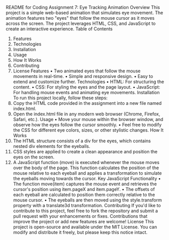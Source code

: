 README for Coding Assignment 7: Eye Tracking Animation
Overview
This project is a simple web-based animation that simulates eye movement. The animation features two "eyes" that follow the mouse cursor as it moves across the screen. The project leverages HTML, CSS, and JavaScript to create an interactive experience.
Table of Contents
1.	Features
2.	Technologies
3.	Installation
4.	Usage
5.	How It Works
6.	Contributing
7.	License
Features
•	Two animated eyes that follow the mouse movements in real-time.
•	Simple and responsive design.
•	Easy to extend and customize further.
Technologies
•	HTML: For structuring the content.
•	CSS: For styling the eyes and the page layout.
•	JavaScript: For handling mouse events and animating eye movements.
Installation
To run this project locally, follow these steps:
1.	Copy the HTML code provided in the assignment into a new file named index.html.
2.	Open the index.html file in any modern web browser (Chrome, Firefox, Safari, etc.).
Usage
•	Move your mouse within the browser window, and observe how the eyes follow the cursor smoothly.
•	Feel free to modify the CSS for different eye colors, sizes, or other stylistic changes.
How It Works
1.	The HTML structure consists of a div for the eyes, which contains nested div elements for the eyeballs.
2.	CSS styles are applied to create a clean appearance and position the eyes on the screen.
3.	A JavaScript function (move) is executed whenever the mouse moves over the body of the page. This function calculates the position of the mouse relative to each eyeball and applies a transformation to simulate the eyeballs moving towards the cursor.
Key JavaScript Functionality
•	The function move(item) captures the mouse event and retrieves the cursor's position using item.pageX and item.pageY.
•	The offsets of each eyeball are calculated to position them correctly relative to the mouse cursor.
•	The eyeballs are then moved using the style.transform property with a translate3d transformation.
Contributing
If you'd like to contribute to this project, feel free to fork the repository and submit a pull request with your enhancements or fixes. Contributions that improve the project or add new features are welcome!
License
This project is open-source and available under the MIT License. You can modify and distribute it freely, but please keep this notice intact.
